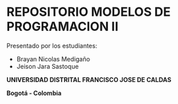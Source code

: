# REPOSITORIO MODELOS DE PROGRAMACION II

Presentado por los estudiantes:

  - Brayan Nicolas Medigaño
  - Jeison Jara Sastoque


**UNIVERSIDAD DISTRITAL FRANCISCO JOSE DE CALDAS**

**Bogotá - Colombia**
